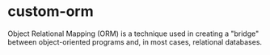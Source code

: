 # custom-orm
Object Relational Mapping (ORM) is a technique used in creating a "bridge" between object-oriented programs and, in most cases, relational databases.

